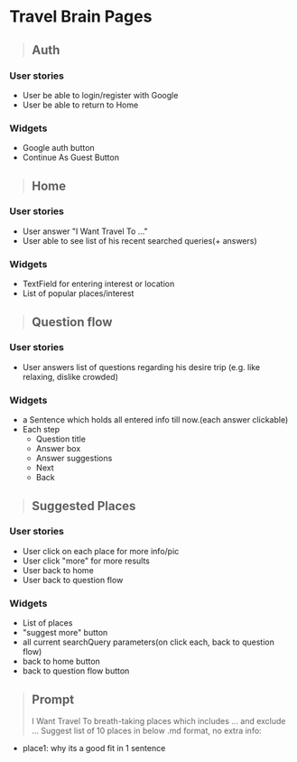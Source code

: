 # Travel Brain Pages

> ## Auth

### User stories

- User be able to login/register with Google
- User be able to return to Home

### Widgets

- Google auth button
- Continue As Guest Button

> ## Home

### User stories

- User answer "I Want Travel To ..."
- User able to see list of his recent searched queries(+ answers)

### Widgets

- TextField for entering interest or location
- List of popular places/interest

> ## Question flow

### User stories

- User answers list of questions regarding his desire trip (e.g. like relaxing, dislike crowded)

### Widgets
- a Sentence which holds all entered info till now.(each answer clickable)
- Each step
  - Question title
  - Answer box
  - Answer suggestions
  - Next
  - Back

> ## Suggested Places

### User stories

- User click on each place for more info/pic
- User click "more" for more results
- User back to home
- User back to question flow

### Widgets

- List of places
- "suggest more" button
- all current searchQuery parameters(on click each, back to question flow)
- back to home button
- back to question flow button


> ## Prompt
>
> I Want Travel To breath-taking places which includes ... and exclude ...
> Suggest list of 10 places in below .md format, no extra info:

- place1: why its a good fit in 1 sentence
